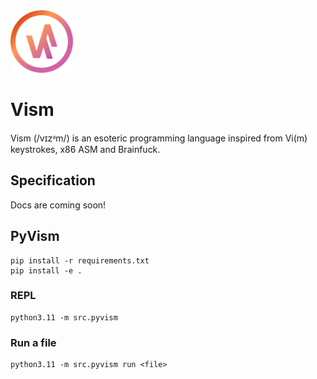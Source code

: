 <img src="./assets/logo/gradient.svg" width="100" height="100" alt="Vism logo" />

# Vism

Vism (/vɪzᵊm/) is an esoteric programming language inspired from Vi(m) keystrokes, x86 ASM and Brainfuck.

## Specification

Docs are coming soon!

## PyVism

```
pip install -r requirements.txt
pip install -e .
```

### REPL

```
python3.11 -m src.pyvism
```

### Run a file

```
python3.11 -m src.pyvism run <file>
```
